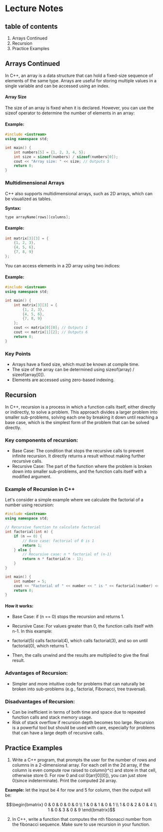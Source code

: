 # Lecture Notes

## table of contents
1. Arrays Continued
2. Recursion
3. Practice Examples


## Arrays Continued
In C++, an array is a data structure that can hold a fixed-size sequence of elements of the same type. Arrays are useful for storing multiple values in a single variable and can be accessed using an index.


#### Array Size
The size of an array is fixed when it is declared. However, you can use the sizeof operator to determine the number of elements in an array:

#### Example:

```cpp
#include <iostream>
using namespace std;

int main() {
    int numbers[5] = {1, 2, 3, 4, 5};
    int size = sizeof(numbers) / sizeof(numbers[0]);
    cout << "Array size: " << size; // Outputs 5
    return 0;
}
```

### Multidimensional Arrays
C++ also supports multidimensional arrays, such as 2D arrays, which can be visualized as tables.

**Syntax:**

```cpp
type arrayName[rows][columns];
```

#### Example:

```cpp
int matrix[3][3] = {
    {1, 2, 3},
    {4, 5, 6},
    {7, 8, 9}
};
```
You can access elements in a 2D array using two indices:

#### Example:

```cpp
#include <iostream>
using namespace std;

int main() {
    int matrix[3][3] = {
        {1, 2, 3},
        {4, 5, 6},
        {7, 8, 9}
    };
    cout << matrix[0][0]; // Outputs 1
    cout << matrix[1][2]; // Outputs 6
    return 0;
}
```
### Key Points
* Arrays have a fixed size, which must be known at compile time.
* The size of the array can be determined using sizeof(array) / sizeof(array[0]).
* Elements are accessed using zero-based indexing.


## Recursion
In C++, recursion is a process in which a function calls itself, either directly or indirectly, to solve a problem. This approach divides a larger problem into smaller sub-problems, solving each one by breaking it down until reaching a base case, which is the simplest form of the problem that can be solved directly.

### Key components of recursion:
* Base Case: The condition that stops the recursive calls to prevent infinite recursion. It directly returns a result without making further recursive calls.
* Recursive Case: The part of the function where the problem is broken down into smaller sub-problems, and the function calls itself with a modified argument.
 

### Example of Recursion in C++
Let's consider a simple example where we calculate the factorial of a number using recursion:

```cpp
#include <iostream>
using namespace std;

// Recursive function to calculate factorial
int factorial(int n) {
    if (n == 0) {
        // Base case: factorial of 0 is 1
        return 1;
    } else {
        // Recursive case: n * factorial of (n-1)
        return n * factorial(n - 1);
    }
}

int main() {
    int number = 5;
    cout << "Factorial of " << number << " is " << factorial(number) << endl;
    return 0;
}
```

#### How it works:
* Base Case: if (n == 0) stops the recursion and returns 1.
* Recursive Case: For values greater than 0, the function calls itself with n-1.
In this example:

* factorial(5) calls factorial(4), which calls factorial(3), and so on until factorial(0), which returns 1.
* Then, the calls unwind and the results are multiplied to give the final result.

### Advantages of Recursion:
* Simpler and more intuitive code for problems that can naturally be broken into sub-problems (e.g., factorial, Fibonacci, tree traversal).

### Disadvantages of Recursion:
* Can be inefficient in terms of both time and space due to repeated function calls and stack memory usage.
* Risk of stack overflow if recursion depth becomes too large.
Recursion is a powerful tool but should be used with care, especially for problems that can have a large depth of recursive calls.


## Practice Examples
1. Write a C++ program, that prompts the user for the number of rows and 
columns in a 2-dimensional array. For each cell in the 2d array, if the column
is even compute row raised to column(r^c) and store in that cell, otherwise 
store 0. For row 0 and col 0(arr[0][0]), you can just store 0(since indeterminate).
Print the computed 2d array. 

**Example:** let the input be 4 for row and 5 for column, then the output will be:<br>
```math
\begin{bmatrix}
 0 & 0 & 0 & 0 & 0 \\
 1 & 0 & 1 & 0 & 1 \\
 1 & 0 & 2 & 0 & 4 \\
 1 & 0 & 3 & 0 & 9 
\end{bmatrix}
```

2. In C++, write a function that computes the nth fibonacci number from the 
fibonacci sequence. Make sure to use recursion in your function.
